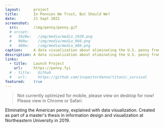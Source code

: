 ```yaml
---
layout:      project
title:       In Pennies We Trust, But Should We?
date:        21 Sept 2021
screenshot:
  src:       /img/penny/penny.gif
  # srcset:
  #   1920w:   /img/media/media_1920.png
  #   960w:    /img/media/media_960.png
  #   480w:    /img/media/media_480.png
caption:     A data visualization about eliminating the U.S. penny from circulation.
description: A data visualization about eliminating the U.S. penny from circulation.
links:
  - title:   Launch Project
    url:     https://penny.fyi
  # - title:   Github
  #   url:     https://github.com/inspectordanno/titanic_survival
featured:    true
---
```

>Not currently optimized for mobile, please view on desktop for now!
>Please view in Chrome or Safari.

Eliminating the American penny, explained with data visualization. Created as part of a master's thesis in information design and visualization at Northeastern University in 2019.